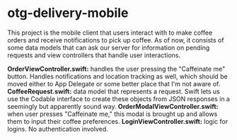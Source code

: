 # otg-delivery-mobile

This project is the mobile client that users interact with to make coffee orders and receive notifications to pick up coffee. As of now, it consists of some data models that can ask our server for information on pending requests and view controllers that handle user interactions.

**OrderViewController.swift:** handles the user pressing the "Caffeinate me" button. Handles notifications and location tracking as well, which should be moved either to App Delegate or some better place that I'm not aware of.
**CoffeeRequest.swift:** data model that represents a request. Swift lets us use the Codable interface to create these objects from JSON responses in a seemingly but apparently sound way.
**OrderModalViewController.swift:** when user presses "Caffeinate me," this modal is brought up and allows them to input their coffee preferences.
**LoginViewController.swift:** logic for logins. No authentication involved.

